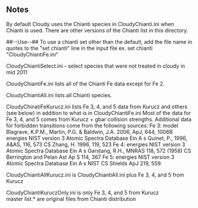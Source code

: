 ## Notes

By default Cloudy uses the Chianti species in CloudyChianti.ini
when Chianti is used.  There are other versions of the Chianti
list in this directory.

##--Use--##
To use a chianti set other than the default, add the file name in quotes to the "set chianti" line in the input file
ex. set chianti "CloudyChiantiFe.ini"

CloudyChiantiSelect.ini - select species that were not treated in cloudy in mid 2011

CloudyChiantiFe.ini lists all of the Chianti Fe data except for Fe 2.

CloudyChiantiAll.ini lists all Chianti species.

CloudyChinatiFeKurucz.ini lists Fe 3, 4, and 5 data from Kurucz and others (see below) in addition to what is in CloudyChiantiFe.ini
	Most of the data for Fe 3, 4, and 5 comes from Kurucz + gbar collision strengths.
	Additional data for forbidden transitions come from the following sources:
	Fe 3:
		model 		Blagrave, K.P.M., Martin, P.G. & Baldwin, J.A. 2006, ApJ, 644, 1006B
		energies	NIST version 3 Atomic Spectra Database
		Ein A s 	Quinet, P., 1996, A&AS, 116, 573
		CS 		Zhang, H.  1996, 119, 523
	Fe 4:
		energies	NIST version 3 Atomic Spectra Database
		Ein A s 	Garstang, R.H., MNRAS 118, 572 (1958)
		CS 		Berrington and Pelan  Ast Ap S 114, 367
	Fe 5:
		energies	NIST version 3 Atomic Spectra Database
		Ein A s 	NIST
		CS		Shields ApJ 219, 559.

CloudyChiantiAllKurucz.ini is CloudyChiantiAll.ini plus Fe 3, 4, and 5 from Kurucz

CloudyChiantiKuruczOnly.ini is only Fe 3, 4, and 5 from Kurucz		
master list.* are original files from Chianti distribution
